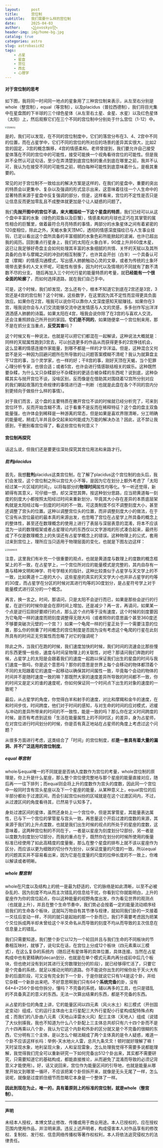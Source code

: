 ```yaml
---
layout:     post
title:      宫位制
subtitle:   我们需要什么样的宫位制
date:       2025-04-03
author:     ꧁ovoskyo꧂
header-img: img/home-bg.jpg
catalog: true
categories: astro
slug: astrobasic02
tags:
    - 占星
    - 星盘
    - 宫位
    - 西玄
    - 心理学
---
```


#### 对于宫位制的思考

如下图，我将同一时间同一地点的星象用了三种宫位制来表示，从左至右分别是whole（整宫制），equal（等宫制），以及placidus（普拉西德制），我们将目光集中在星盘图的下半球的三个绿色星体（从左至右土星、金星、水星）以及红色星体（太阳）上，然后观察它们在三个不同的宫位制中分别处于什么宫位（1-12）中。

<img src="https://i-blink.csdnimg.cn/direct/71c353af350744ee85d2b28b5677287d.png" referrerpolicy="no-referrer" alt="宫位制对比" style="zoom:40%;" />

是的，我们可以发现，在不同的宫位制度中，它们的落宫分布在3、4、2宫中不同的位置，而在占星学中，它们不同的宫位的所对应的场景的差异其实很大，比如2宫的固定，3宫的概念飘移，4宫的情感柔和。老师曾提到，我们要允许自己接受星体落在不同的宫位中的可能性，接受可能换一个视角看待宫位的可能性。但是我并不全然认可这句话，至少在弄清楚到底宫位制的重点到底在哪里之前，我并不认可，我认为在接受不同的可能性之前，明白每种可能性到底意味着什么，是极其重要的。

常见的对于宫位制不一致给出的解决方案是这样的，在我们的星盘中，重要的突出的特质会以更集中、复杂以及强调的形式显示出来，这意味着往往一个人生命中的显著特质来源于星盘中反复强调的部分，但是，这样看来，宫位的不定性是否只是让信息反而更加零乱且不成整体就更加是个让人疑惑的问题了。

我们**先抛开图中的宫位不谈，来大概描绘一下这个星盘的特质**，我们已经可以从这个盘中丰富的水象（绿色的双鱼以及巨蟹），情感柔和的月球也正巧在其掌管的属性相合的巨蟹里，做着最符合月亮特质的事情，两部分的水象星体之间有着紧密的120度相位，除此之外，天蝎水象天顶MC，透彻的情感深度描绘已与人生事业挂钩，已足以看出这个盘所具备的丰富细腻的水象色彩所能掀起的波澜，也许已超出我的阅历。回到重点行星身上，我们的太阳在火象白羊，90度上升并60度木星，这已让我足够好奇盘主会如何处理其丰富的水象细腻的共情、关怀的天赋以及其所具备的白羊与摩羯之间的冲劲的相互制衡了，也许其会开创（白羊）一个具备认可度（摩羯）的情感沟通模式，写出感人肺腑触动心灵的文章，或者为传统的土象环境带去更多的人文关怀呢，可能性有很多，因为时代以及情境的不同就有了数不清数不尽的分支。 随后再加入三个时代行星的能量特质的考量，就**已经能有一个很全面的轮廓**了，而如何选择道路，就在我们自己手中。

可是，这个时候，我们却发现，怎么还有个，根本不知道它到底在2宫还是3宫，3宫还是4宫的宫位制？这个时候，这些数字，在这里因为其不定性而显得更具负面效应。如果你在2宫，哦我可以说你可以靠你人文深度感知天赋赚钱。如果你在3宫，哦我说你会与人们交流能够交流中迸发情感与人文的灵感，多多创作写出洋洋洒洒感人肺腑的诗篇。如果太阳在4宫，哦我会说你除了在3宫的与喜欢人交流，还会注重照顾自己所开创的家园。**它们是不同的**，如果随便拿一个宫位制来用，那不是在抓分支当重点，**反受其害**吗？

这个时候又有一种说法，也就是可以把它们都混在一起解读，这种说法大概就是：同样的天赋属性跑到3宫去，可以创造更多的作品从而获得更多的2宫挣钱机会，这么显著的情感连接作家能量，到哪不都是一样的才华洋溢。但是，这种混合又何尝不是另一种因为回避问题所在所导致的让问题答案模糊不清呢？我认为就算盘主干12宫的事，当个灵学家，也一样的好；干8宫的事，刚好天顶在天蝎，当个犯罪心理分析专家，也很合适；或者5宫，也许会进行情感联结相关的娱乐。这种既然要杂糅，为什么又只杂糅部分不杂糅别的更适合被杂糅的东西呢？说到底，这种杂糅其实与抛开宫位不谈，没啥区别，反而像是在借助其对围绕着12宫所分别对应的我们朝起夜落的生命规律的事情进行逐一判断（也就是此盘在各个不同的宫内分别更倾向于做些什么样的事情）。

对于我们而言，这个盘的主要特质在撇开宫位不谈的时候就已经分析完了，可来到宫位环节，反而开始含糊不清，过于看重不是反而在稀释特征？这个盘的盘主双鱼能量强，也许体会到稀释是一种游离的常态，但是如果是喜欢界限清晰，分工明确的能量呢，掰成几半并且杂交起来如何能成为万能的解决办法？因此，这不禁让我感到，干脆别看宫位得了，看这些宫位有何意义？

#### 宫位制再探究

话这么说，但我们还是要更往深处探究其宫位用法和来路才行。

##### 批判placidus

首先，我想**批判**placidus这类宫位制，在了解了placidus这个宫位制的由头后，我们会发现，这个宫位制之所以宫位大小不等，是因为它在划分上额外考虑了「太阳经过某一片区域的时间」，以将每部分的**物理时间**属性均等化。乍一听还觉得，新颖得有其意义，可仔细一想，却又深觉其弊。按这种划分思路，应当把黄道每一刻度的刻度大小都按照太阳经过时间来重新划分，毕竟其大小存在差异的本质底层架构就是太阳经过每一刻度的时间的不一致。可这类制度不仅不调整刻度大小，甚至还调整了宫头的位置。这种以调整宫位头的位置，而非调整刻度大小的做法，在于它没有从宫位最初的最本真的来源出发，也忽略了宫位在占星学上所具备的概念上的整体性，甚至还在数理概念的使用上进行了表层与深层表意的混淆，将本不应该混为一谈的数理框架或者占星理论内的东西仅以文字游戏的形式凑合起来，最终形成了不仅是数理概念上的失误还有占星学概念上的错误。这种物理上的公式，套用过来到宫位上，理所应当只适用于物理层面的变化，也就是下图左边这样：

<img src="https://i-blink.csdnimg.cn/direct/96c7d50b51874a2490a96ff775eb4ae1.jpeg" referrerpolicy="no-referrer" alt="宫位绘制示范" style="zoom:40%;" />

注意，这里我们有补充一个很重要的观点，也就是黄道度与数理上的度数的概念框架上的不一致，在占星学上，一个宫位所对应的能量模式是完整的，其内自存有一类与精神文明和神学、符号学相关的指针。这种比较类似于占星学与天文学上的不一致，比如黄道十二座的大小，这些星座的真实的天文学大小也并非占星学的均等的30度，而占星学在分区的时候对其进行均等的30度划分，是占星符号学上对于能量模式进行区分的一个概念。

再言，换一言之。时间，那请问，只是太阳不会逆行而已，如果是那些会逆行的行星，在逆行的时候你是会在原时间上增加，还是减少？再一言，再请问，如果某一个点是逆行后刚好要顺行的点，那么这个点约等于没有速度，这个时候的刻度要因为它龟爬一样的速度而把刻度调整得无限大吗（或者照你的意思画个甚至360度还不够要突破次元壁的一个宫？）如果一个龟爬一样的行星正处于一个需要注意的位置，那么你的侧重了时间概念的宫位制度是否因为没有考虑这个龟爬的行星在此刻所具有的时间正无穷属性而忽略了对它的强调呢？

除此之外，当我们在跑的时候，我们速度加快的时候，我们时间的流速会比那些慢的东西更慢一些些，速度与时间呈物理上的关联性，对吧？那请问我们奔跑的时候，占星学上的太阳是会跟着我们的速度一起跑以保证我们出生的星盘的时间与我们速度一致吗，你是这个意思吗？那你的意思是世界上每个会移动的物体都顶着个不同的太阳跟着它的速度一起移动以确保其时间属性一致，毕竟每个会动的物体的时间并不是随时速度一致的嘛？那既然大家的速度差异所导致的时间都不一致，你的时间又是定义的谁的速度呢，你如何保证同一个时间点下出生的对象的速度的一致呢？

最后，从占星学的角度，你觉得白羊和射手的速度，对比和摩羯和金牛的速度，在和时间步伐，时间跨度，他们对于时间的感知，与对生命的时间的应对模式，迟缓与冲动的差异所带来的时间的不一致性，能是一致的吗？那么你在定义时间跨度的时候，是否有考虑到这些「生活在能量属性上的不同时区」的差异，身为占星师，在对宫位进行时间划分的时候，你是否有真正地站在占星师的角度上考虑过这个问题？

从很多方面进行考虑，这类结合了「时间」的宫位制度，都**是一套具有着大量的漏洞、并不广泛适用的宫位制度**。

##### equal 等宫制

whole与equal唯一的不同就是是否纳入度数作为宫位的考量，whole宫位制的原理是，你上升是什么星座，那么整个宫位便完整地与那个星座的能量直接对应，随后再一一往下排列；而equal则会将上升的度数作为宫头的度数，因此同一个宫位中一般同时含有宫头星座以及下一个星座的能量，从某种意义上，equal宫位的后半部分都处于过渡区间，而会引起宫位纠纷的区域就是在这个过渡区间内，不过，从过渡区间的角度看待其，已然易于认知多了。

身处过渡区间的星体，虽然还身处上一个宫位中，但是其掌管星，其能量表达属性，已与下一个宫位的掌管星与宫头一致。再思量这个开启过渡的度数的来源，其来源于我们的上升点度数，也就是我们出生时候的视点的所处于的星座的度数，这意味着，这两种宫位制的不同在于，一者是以星座为刻度划分12部份，另一者是以度数为刻度划分12部分，而我的重点在于，既然你在划分的时候所使用的衡量标准已经使用了如此高精度的度量衡，那么在整个星盘的排布上就不该以星座作为区分，而应该以更为细致的切分作为划分，以保证度量的尺度的一致。所以equal的问题其实并不容易看出来，因为它是在度量的尺度的拉伸长度的不一致上，你难以解读或者明晰。

##### whole 整宫制

whole在尺度以及结构上的统一是最为舒适的，它的脉络是如此清晰，以至不必被杂乱的、因为刻度不均从而主次错乱的信息给干扰，你看到它你就能明白，上升的星座作为你的宫位起点，你以这种能量的视野角度出发，作为看见世界的观测点（也就是上升），并且在整个生命节奏中，我们势必会按着一定的能量流动顺序经验我们的生命各个板块，这就叫万物自有其节律与规律，就如同我们卦的一爻接着一爻往后变动一样，不同的就只是起始的那一个卦而已，我们不需要考虑因为把某个爻位拆成两半却未曾给这个半爻命名从而导致的刻度不均从而导致的主次信息在信息量上的错乱。

我们只需要知道，我们整个卦它以12为一个轮回并且与我们生命的不同板块的节奏相互映衬，就够了，说句实在话，在宫位上分成12个板块（四元素乘以三模式），在这么复杂的系统内（随后还有星体等的具体位置，具体连接。当然在占星构成中也有更精确的decan划分，也就是在单个模式元素内再分成前中后几个板块，但也绝对没有到对其进行无穷数理划分的阶段），就已经够得忙活了，只要它是个完备的系统，就足以推动光明的道路。你不能说你出生的时候你处于天火大有卦的后面阶段，可又没有完全到下一个卦，于是你就说它只有1/4是这个卦，并给它杂糅一个新卦出来吧。不好意思啊我们只有64个**系统完备**的卦，没有64*4=256个卦给你拆分，懂吗？不完备的系统，辅以再多的工具，也只是错乱的不具备真正的意义的东西。无法一次算出结果的东西，都是不完备的东西。

从占星的卦位的角度上讲，它的能量区间以四元素（风火水土）和三模式（开创固定变动）组成，它的运行主体由七主行星配三大外行星配小行星构成配特殊点构成；而我们的八卦由八元素（天地山泽雷水火风）配三主体（天地人）组成（说错了大伙别揍我，我也不知道为什么八个卦配上三主体总共却只有六十四个卦而不是六十四再乘以八个卦，我认为它这个内卦和外卦的区分就又是个不完备的很糊的东西，它分明有三个主体，是以怎么个糊法糊成了两个主体真的是令人疑惑，难道一个卦不应该这样长吗：举例-天水地火人雷，总共九条爻爻！顿时就好理解了嘛！天时呈现水象，地利呈现火象，人和呈现雷象，怎么处理我觉得不需要多说都能理解，我觉得我们完全可以重新研究一下如何完备出512个卦出来，其实都不需要研究，只需要知道它的基础构成，都能直接推论，从而避免了混淆而导致的必须记背意义才能使用）。好，话又说回来，宫位作为能量区间的引导地，也就是能量从哪里开始又到哪里一循环，不应该把某个卦但拆开来，就像是无头无尾了一样，怎么说呢，就像是过度抓住细节而忽略它本身是一个整体了一样。

**因此到现在为止，唯一的，具有着原则上的标准的宫位制，就是whole（整宫制）**。

---

#### 声明

未经本人授权，本博文禁止修改、传播或用于商业用途。本人已授权的，应在授权范围内使用作品，并注明来源。违反上述声明者，构成侵害本人对作品享有的修改权、复制权、发行权、信息网络传播权等著作权权利，本人将依法追究侵权方的法律责任。
